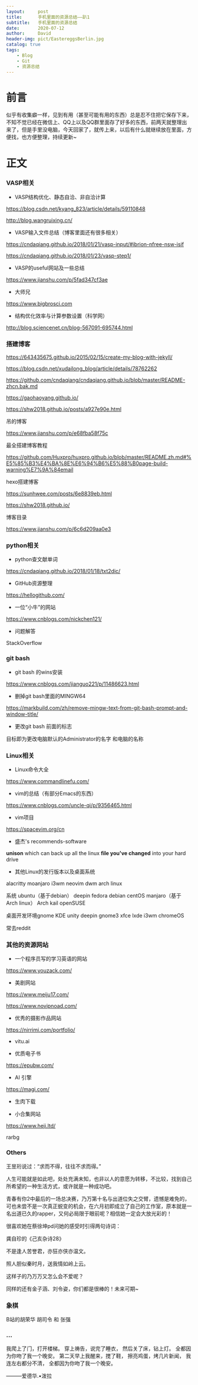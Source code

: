 ```yaml
---
layout:     post
title:      手机里面的资源总结——趴1
subtitle:   手机里面的资源总结
date:       2020-07-12
author:     David
header-img: pict/EastereggsBerlin.jpg
catalog: true
tags:
    - Blog
    - Git
    - 资源总结
---
```

# 前言

似乎有收集癖一样，见到有用（甚至可能有用的东西）总是忍不住把它保存下来，不知不觉已经在微信上、QQ上以及QQ群里面存了好多的东西，前两天就整理出来了，但是手里没电脑，今天回家了，就传上来，以后有什么就继续放在里面，方便找，也方便整理，持续更新~

# 正文

### VASP相关

*  VASP结构优化、静态自洽、非自洽计算

https://blog.csdn.net/kyang_823/article/details/59110848

http://blog.wangruixing.cn/

*  VASP输入文件总结（博客里面还有很多相关）

https://cndaqiang.github.io/2018/01/21/vasp-input/#ibrion-nfree-nsw-isif

https://cndaqiang.github.io/2018/01/23/vasp-step1/

*  VASP的useful网站及一些总结

https://www.jianshu.com/p/5fad347cf3ae

* 大师兄

https://www.bigbrosci.com

* 结构优化效率与计算参数设置（科学网）

http://blog.sciencenet.cn/blog-567091-695744.html



### 搭建博客

https://643435675.github.io/2015/02/15/create-my-blog-with-jekyll/

https://blog.csdn.net/xudailong_blog/article/details/78762262

https://github.com/cndaqiang/cndaqiang.github.io/blob/master/README-zhcn.bak.md

https://gaohaoyang.github.io/

https://shw2018.github.io/posts/a927e90e.html

吊的博客

https://www.jianshu.com/p/e68fba58f75c 

最全搭建博客教程

https://github.com/Huxpro/huxpro.github.io/blob/master/README.zh.md#%E5%85%B3%E4%BA%8E%E6%94%B6%E5%88%B0page-build-warning%E7%9A%84email

hexo搭建博客

https://sunhwee.com/posts/6e8839eb.html

https://shw2018.github.io/

博客目录

https://www.jianshu.com/p/6c6d209aa0e3

### python相关

* python查文献单词

https://cndaqiang.github.io/2018/01/18/txt2dic/

* GitHub资源整理

https://hellogithub.com/

* 一位“小牛”的网站

https://www.cnblogs.com/nickchen121/

* 问题解答

StackOverflow

### git bash

* git bash 的wins安装

https://www.cnblogs.com/jianguo221/p/11486623.html

* 删掉git bash里面的MINGW64

https://markbuild.com/zh/remove-mingw-text-from-git-bash-prompt-and-window-title/

* 更改git bash 前面的标志

目标即为更改电脑默认的Administrator的名字
和电脑的名称

### Linux相关

* Linux命令大全

https://www.commandlinefu.com/

* vim的总结（有部分Emacs的东西）

https://www.cnblogs.com/uncle-qi/p/9356465.html

* vim项目

https://spacevim.org/cn 

* 盛杰's recommends-software

**unison** which can back up all the linux **file you've changed** into your hard drive 

* 其他Linux的发行版本以及桌面系统

alacritty moanjaro i3wm neovim dwm arch linux

系统 ubuntu（基于debian） deepin fedora debian centOS manjaro（基于Arch linux） Arch kail openSUSE

桌⾯开发环境gnome KDE unity deepin gnome3 xfce lxde i3wm chromeOS

常去reddit

### 其他的资源网站

* 一个程序员写的学习英语的网站

https://www.youzack.com/

* 美剧网站

https://www.meiju17.com/

https://www.novipnoad.com/

* 优秀的摄影作品网站

https://nirrimi.com/portfolio/

* vitu.ai

* 优质电子书

https://epubw.com/

* AI 引擎

https://magi.com/

* 生肉下载

* 小合集网站

https://www.heji.ltd/

rarbg

### Others

王昱珩说过：“求而不得，往往不求而得。”

人生可能就是如此吧，处处充满未知，也非以人的意愿为转移，不比较，找到自己所希望的一种生活方式，或许就是一种成功吧。

青春有你2中最后的一场总决赛，乃万第十名与出道位失之交臂，遗憾是难免的，可也未尝不是一次真正蜕变的机会，在六月初即成立了自己的工作室，原本就是一名出道已久的rapper，又何必局限于眼前呢？相信她一定会大放光彩的！

很喜欢她在蔡徐坤pd问她的感受时引得两句诗词：

龚⾃珍的《⼰亥杂诗28》

不是逢⼈苦誉君，亦狂亦侠亦温⽂。

照⼈胆似秦时⽉，送我情如岭上云。

这样子的乃万万又怎么会不爱呢？

同样的还有金子涵、刘令姿，你们都是很棒的！未来可期~

### 象棋

B站的胡荣华 胡司令  和 张强

### ...

我爬上了⻔，打开楼梯。
穿上祷告，说完了睡⾐，
然后关了床，钻上灯。
全都因为你吻了我⼀个晚安。
第⼆天早上我醒来，搅了鞋，
擦亮鸡蛋，烤⼏⽚新闻，
我连左右都分不清，
全都因为你吻了我⼀个晚安。

———爱德华.•泼拉



